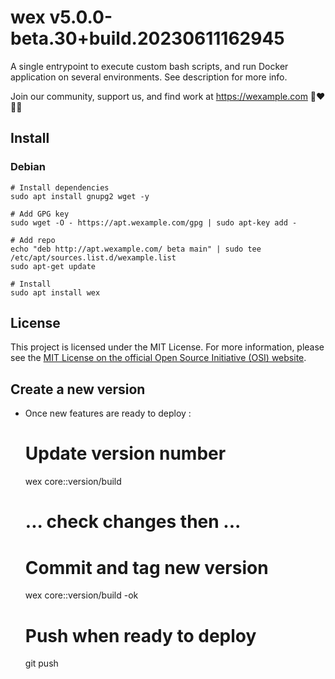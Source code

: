 # wex v5.0.0-beta.30+build.20230611162945

A single entrypoint to execute custom bash scripts, and run Docker application on several environments. See description for more info.

Join our community, support us, and find work at https://wexample.com 🤝❤️👨‍💻

## Install

### Debian
    # Install dependencies
    sudo apt install gnupg2 wget -y
    
    # Add GPG key
    sudo wget -O - https://apt.wexample.com/gpg | sudo apt-key add -
    
    # Add repo
    echo "deb http://apt.wexample.com/ beta main" | sudo tee /etc/apt/sources.list.d/wexample.list
    sudo apt-get update
    
    # Install
    sudo apt install wex

## License

This project is licensed under the MIT License. For more information, please see the [MIT License on the official Open Source Initiative (OSI) website](https://opensource.org/licenses/MIT).

## Create a new version

- Once new features are ready to deploy :


    # Update version number
    wex core::version/build
    # ... check changes then ...
    # Commit and tag new version
    wex core::version/build -ok
    # Push when ready to deploy
    git push

